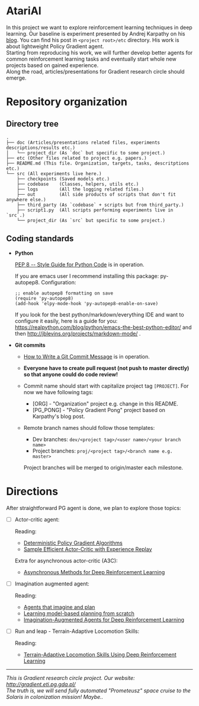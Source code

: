 # AtariAI

In this project we want to explore reinforcement learning techniques in deep learning. Our baseline is experiment presented by Andrej Karpathy on his [blog](http://karpathy.github.io/2016/05/31/rl/). You can find his post in `<project root>/etc` directory. His work is about lightweight Policy Gradient agent.  
Starting from reproducing his work, we will further develop better agents for common reinforcement learning tasks and eventually start whole new projects based on gained experience.  
Along the road, articles/presentations for Gradient research circle should emerge.

# Repository organization

## Directory tree

```
.
├── doc (Articles/presentations related files, experiments descriptions/results etc.)
│   └── project_dir (As `doc` but specific to some project.)
├── etc (Other files related to project e.g. papers.)
├── README.md (This file. Organization, targets, tasks, descritptions etc.)
└── src (All experiments live here.)
    ├── checkpoints (Saved models etc.)
    ├── codebase    (Classes, helpers, utils etc.)
    ├── logs        (All the logging related files.)
    ├── out         (All side products of scripts that don't fit anywhere else.)
    ├── third_party (As `codebase` + scripts but from third_party.)
    ├── script1.py  (All scripts performing experiments live in `src`.)
    └── project_dir (As `src` but specific to some project.)

```

## Coding standards

* **Python**

    [PEP 8 -- Style Guide for Python Code](https://www.python.org/dev/peps/pep-0008/) is in operation.
    
    If you are emacs user I recommend installing this package: py-autopep8. Configuration:  
    ```elisp
    ;; enable autopep8 formatting on save
    (require 'py-autopep8)
    (add-hook 'elpy-mode-hook 'py-autopep8-enable-on-save)
    ```  
    If you look for the best python/markdown/everything IDE and want to configure it easily, here is a guide for you: https://realpython.com/blog/python/emacs-the-best-python-editor/ and then http://jblevins.org/projects/markdown-mode/ .

* **Git commits**

    * [How to Write a Git Commit Message](https://chris.beams.io/posts/git-commit/) is in operation.

    * **Everyone have to create pull request (not push to master directly) so that anyone could do code review!**

    * Commit name should start with capitalize project tag `[PROJECT]`. For now we have following tags:
        * [ORG] - "Organization" project e.g. change in this README.
        * [PG_PONG] - "Policy Gradient Pong" project based on Karpathy's blog post.

    * Remote branch names should follow those templates:

        * Dev branches: `dev/<project tag>/<user name>/<your branch name>`
        * Project branches: `proj/<project tag>/<branch name e.g. master>`

        Project branches will be merged to origin/master each milestone.

# Directions

After straightforward PG agent is done, we plan to explore those topics:

* [ ] Actor-critic agent:

    Reading:  
    * [Deterministic Policy Gradient Algorithms](http://proceedings.mlr.press/v32/silver14.pdf)
    * [Sample Efficient Actor-Critic with Experience Replay](https://arxiv.org/pdf/1611.01224.pdf)
    
    Extra for asynchronous actor-critic (A3C):
    * [Asynchronous Methods for Deep Reinforcement Learning](https://arxiv.org/abs/1602.01783v2)
      
* [ ] Imagination augmented agent:

    Reading:  
    * [Agents that imagine and plan](https://deepmind.com/blog/agents-imagine-and-plan/)
    * [Learning model-based planning from scratch](https://arxiv.org/pdf/1707.06170.pdf)
    * [Imagination-Augmented Agents for Deep Reinforcement Learning](https://arxiv.org/pdf/1707.06203.pdf)

* [ ] Run and leap - Terrain-Adaptive Locomotion Skills:

    Reading:
    * [Terrain-Adaptive Locomotion Skills Using Deep Reinforcement Learning](https://www.cs.ubc.ca/~van/papers/2016-TOG-deepRL/index.html)

---

_This is Gradient research circle project. Our website: http://gradient.eti.pg.gda.pl/_  
_The truth is, we will send fully automated "Prometeusz" space cruise to the Solaris in colonization mission! Maybe.._
